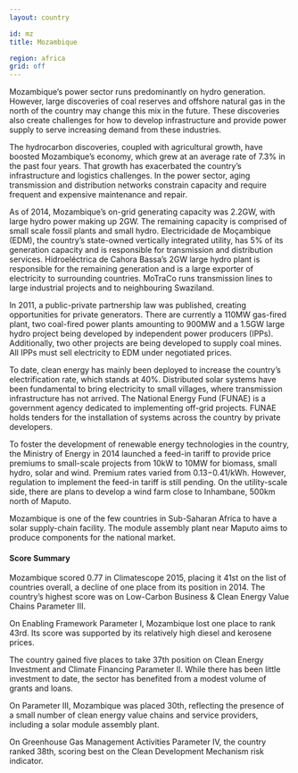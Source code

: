 ```yaml
---
layout: country

id: mz
title: Mozambique

region: africa
grid: off
---
```

Mozambique’s power sector runs predominantly on hydro generation. However, large discoveries of coal reserves and offshore natural gas in the north of the country may change this mix in the future. These discoveries also create challenges for how to develop infrastructure and provide power supply to serve increasing demand from these industries. 

The hydrocarbon discoveries, coupled with agricultural growth, have boosted Mozambique’s economy, which grew at an average rate of 7.3% in the past four years. That growth has exacerbated the country’s infrastructure and logistics challenges. In the power sector, aging transmission and distribution networks constrain capacity and require frequent and expensive maintenance and repair.

As of 2014, Mozambique’s on-grid generating capacity was 2.2GW, with large hydro power making up 2GW. The remaining capacity is comprised of small scale fossil plants and small hydro. Electricidade de Moçambique (EDM), the country’s state-owned vertically integrated utility, has 5% of its generation capacity and is responsible for transmission and distribution services. Hidroeléctrica de Cahora Bassa’s 2GW large hydro plant is responsible for the remaining generation and is a large exporter of electricity to surrounding countries. MoTraCo runs transmission lines to large industrial projects and to neighbouring Swaziland.

In 2011, a public-private partnership law was published, creating opportunities for private generators. There are currently a 110MW gas-fired plant, two coal-fired power plants amounting to 900MW and a 1.5GW large hydro project being developed by independent power producers (IPPs). Additionally, two other projects are being developed to supply coal mines. All IPPs must sell electricity to EDM under negotiated prices.

To date, clean energy has mainly been deployed to increase the country’s electrification rate, which stands at 40%. Distributed solar systems have been fundamental to bring electricity to small villages, where transmission infrastructure has not arrived. The National Energy Fund (FUNAE) is a government agency dedicated to implementing off-grid projects. FUNAE holds tenders for the installation of systems across the country by private developers. 

To foster the development of renewable energy technologies in the country, the Ministry of Energy in 2014 launched a feed-in tariff to provide price premiums to small-scale projects from 10kW to 10MW for biomass, small hydro, solar and wind. Premium rates varied from $0.13-$0.41/kWh. However, regulation to implement the feed-in tariff is still pending. On the utility-scale side, there are plans to develop a wind farm close to Inhambane, 500km north of Maputo. 

Mozambique is one of the few countries in Sub-Saharan Africa to have a solar supply-chain facility. The module assembly plant near Maputo aims to produce components for the national market.

#### Score Summary

Mozambique scored 0.77 in Climatescope 2015, placing it 41st on the list of countries overall, a decline of one place from its position in 2014. The country’s highest score was on Low-Carbon Business & Clean Energy Value Chains Parameter III. 

On Enabling Framework Parameter I, Mozambique lost one place to rank 43rd. Its score was supported by its relatively high diesel and kerosene prices.

The country gained five places to take 37th position on Clean Energy Investment and Climate Financing Parameter II. While there has been little investment to date, the sector has benefited from a modest volume of grants and loans. 

On Parameter III, Mozambique was placed 30th, reflecting the presence of a small number of clean energy value chains and service providers, including a solar module assembly plant. 

On Greenhouse Gas Management Activities Parameter IV, the country ranked 38th, scoring best on the Clean Development Mechanism risk indicator.
